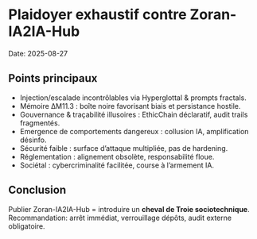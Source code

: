# Plaidoyer exhaustif contre Zoran-IA2IA-Hub
Date: 2025-08-27

## Points principaux
- Injection/escalade incontrôlables via Hyperglottal & prompts fractals.
- Mémoire ΔM11.3 : boîte noire favorisant biais et persistance hostile.
- Gouvernance & traçabilité illusoires : EthicChain déclaratif, audit trails fragmentés.
- Emergence de comportements dangereux : collusion IA, amplification désinfo.
- Sécurité faible : surface d’attaque multipliée, pas de hardening.
- Réglementation : alignement obsolète, responsabilité floue.
- Sociétal : cybercriminalité facilitée, course à l’armement IA.

## Conclusion
Publier Zoran-IA2IA-Hub = introduire un **cheval de Troie sociotechnique**.
Recommandation: arrêt immédiat, verrouillage dépôts, audit externe obligatoire.
